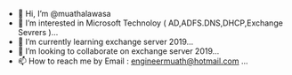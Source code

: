 - 👋 Hi, I’m @muathalawasa
- 👀 I’m interested in Microsoft Technoloy ( AD,ADFS.DNS,DHCP,Exchange Sevrers )...
- 🌱 I’m currently learning exchange server 2019...
- 💞️ I’m looking to collaborate on exchange server 2019...
- 📫 How to reach me by Email : engineermuath@hotmail.com ...

<!---
muathalawasa/muathalawasa is a ✨ special ✨ repository because its `README.md` (this file) appears on your GitHub profile.
You can click the Preview link to take a look at your changes.
--->
